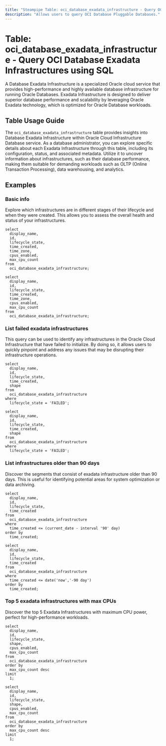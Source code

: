 ```yaml
---
title: "Steampipe Table: oci_database_exadata_infrastructure - Query OCI Database Exadata Infrastructures using SQL"
description: "Allows users to query OCI Database Pluggable Databases."
---
```


# Table: oci_database_exadata_infrastructure - Query OCI Database Exadata Infrastructures using SQL

A Database Exadata Infrastructure is a specialized Oracle cloud service that provides high-performance and highly available database infrastructure for running Oracle Databases. Exadata Infrastructure is designed to deliver superior database performance and scalability by leveraging Oracle Exadata technology, which is optimized for Oracle Database workloads.

## Table Usage Guide

The `oci_database_exadata_infrastructure` table provides insights into Database Exadata Infrastructure within Oracle Cloud Infrastructure Database service. As a database administrator, you can explore specific details about each Exadata Infrastructure through this table, including its configuration, status, and associated metadata. Utilize it to uncover information about infrastructures, such as their database performance, making them suitable for demanding workloads such as OLTP (Online Transaction Processing), data warehousing, and analytics.

## Examples

### Basic info

Explore which infrastructures are in different stages of their lifecycle and when they were created. This allows you to assess the overall health and status of your infrastructures.

```sql+postgres
select
  display_name,
  id,
  lifecycle_state,
  time_created,
  time_zone,
  cpus_enabled,
  max_cpu_count
from
  oci_database_exadata_infrastructure;
```

```sql+sqlite
select
  display_name,
  id,
  lifecycle_state,
  time_created,
  time_zone,
  cpus_enabled,
  max_cpu_count
from
  oci_database_exadata_infrastructure;
```

### List failed exadata infrastructures

This query can be used to identify any infrastructures in the Oracle Cloud Infrastructure that have failed to initialize. By doing so, it allows users to quickly pinpoint and address any issues that may be disrupting their infrastructure operations.

```sql+postgres
select
  display_name,
  id,
  lifecycle_state,
  time_created,
  shape
from
  oci_database_exadata_infrastructure
where
  lifecycle_state = 'FAILED';
```

```sql+sqlite
select
  display_name,
  id,
  lifecycle_state,
  time_created,
  shape
from
  oci_database_exadata_infrastructure
where
  lifecycle_state = 'FAILED';
```

### List infrastructures older than 90 days

Discover the segments that consist of exadata infrastructure older than 90 days. This is useful for identifying potential areas for system optimization or data archiving.

```sql+postgres
select
  display_name,
  id,
  lifecycle_state,
  time_created
from
  oci_database_exadata_infrastructure
where
  time_created <= (current_date - interval '90' day)
order by
  time_created;
```

```sql+sqlite
select
  display_name,
  id,
  lifecycle_state,
  time_created
from
  oci_database_exadata_infrastructure
where
  time_created <= date('now','-90 day')
order by
  time_created;
```

### Top 5 exadata infrastructures with max CPUs

Discover the top 5 Exadata Infrastructures with maximum CPU power, perfect for high-performance workloads.

```sql+postgres
select
  display_name,
  id,
  lifecycle_state,
  shape,
  cpus_enabled,
  max_cpu_count
from
  oci_database_exadata_infrastructure
order by
  max_cpu_count desc
limit
  1;
```

```sql+sqlite
select
  display_name,
  id,
  lifecycle_state,
  shape,
  cpus_enabled,
  max_cpu_count
from
  oci_database_exadata_infrastructure
order by
  max_cpu_count desc
limit
  1;
```
